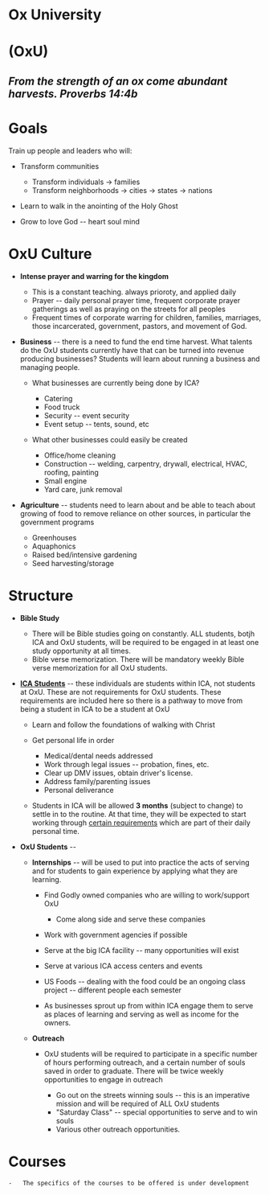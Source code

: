 # Ox University
# (OxU)

## _From the strength of an ox come abundant harvests. Proverbs 14:4b_

Goals
=========

Train up people and leaders who will:

-   Transform communities

    -   Transform individuals → families
    -   Transform neighborhoods → cities → states → nations

-   Learn to walk in the anointing of the Holy Ghost

-   Grow to love God -- heart soul mind

OxU Culture
===========

-   **Intense prayer and warring for the kingdom**

    -   This is a constant teaching. always prioroty, and applied daily
    -   Prayer -- daily personal prayer time, frequent corporate prayer
        gatherings as well as praying on the streets for all peoples
    -   Frequent times of corporate warring for children, families,
        marriages, those incarcerated, government, pastors, and movement
        of God.

-   **Business** -- there is a need to fund the end time harvest. What
    talents do the OxU students currently have that can be turned into
    revenue producing businesses? Students will learn about running a
    business and managing people.

    -   What businesses are currently being done by ICA?

        -   Catering
        -   Food truck
        -   Security -- event security
        -   Event setup -- tents, sound, etc

    -   What other businesses could easily be created

        -   Office/home cleaning
        -   Construction -- welding, carpentry, drywall, electrical,
            HVAC, roofing, painting
        -   Small engine
        -   Yard care, junk removal

-   **Agriculture** -- students need to learn about and be able to teach
    about growing of food to remove reliance on other sources, in
    particular the government programs

    -   Greenhouses
    -   Aquaphonics
    -   Raised bed/intensive gardening
    -   Seed harvesting/storage

Structure
==================

-   **Bible Study**

    -   There will be Bible studies going on constantly. ALL students, botjh ICA and OxU students, will
        be required to be engaged in at least one study opportunity at
        all times.
    -   Bible verse memorization. There will be mandatory weekly Bible
        verse memorization for all OxU students.

-   **[ICA Students](Docs/Newbie.md)** -- these individuals are students within ICA, not
    students at OxU. These are not requirements for OxU students.
    These requirements are included here so there is a pathway to move from being a
    student in ICA to be a student at OxU

    -   Learn and follow the foundations of walking with Christ

    -   Get personal life in order

        -   Medical/dental needs addressed
        -   Work through legal issues -- probation, fines, etc.
        -   Clear up DMV issues, obtain driver\'s license.
        -   Address family/parenting issues
        -   Personal deliverance
        
    - Students in ICA will be allowed **3 months** (subject to change) to settle in to the routine. At that time, they will be expected to start working through [certain requirements](Docs/Newbie.md) which are part of their daily personal time.

- **OxU Students** -- 

    -   **Internships** -- will be used to put into practice the acts of
    serving and for students to gain experience by applying what they
    are learning.

        -   Find Godly owned companies who are willing to work/support OxU

            -   Come along side and serve these companies

        -   Work with government agencies if possible

        -   Serve at the big ICA facility -- many opportunities will exist

        -   Serve at various ICA access centers and events

        -   US Foods -- dealing with the food could be an ongoing class
        project -- different people each semester

        -   As businesses sprout up from within ICA engage them to serve as
        places of learning and serving as well as income for the owners.

    -   **Outreach**

        -   OxU students will be required to participate in a specific
        number of hours performing outreach, and a certain number of
        souls saved in order to graduate. There will be twice weekly
        opportunities to engage in outreach

            -   Go out on the streets winning souls -- this is an imperative
            mission and will be required of ALL OxU students
            -   "Saturday Class" -- special opportunities to serve and to
            win souls
            -   Various other outreach opportunities.



Courses
==================


    -   The specifics of the courses to be offered is under development
